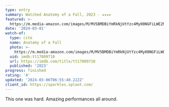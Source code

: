 ```yaml
---
type: entry
summary: Watched Anatomy of a Fall, 2023 - ★★★★
featured: >-
  https://m.media-amazon.com/images/M/MV5BMDBiYmRkNjUtYzc4My00NGFiLWE2NWUtMGU1ZDA1NTQ3ZjQwXkEyXkFqcGdeQXVyMTM1NjM2ODg1._V1_SX300.jpg
date: '2024-03-01'
watch-of:
  type: cite
  name: Anatomy of a Fall
  photo: >-
    https://m.media-amazon.com/images/M/MV5BMDBiYmRkNjUtYzc4My00NGFiLWE2NWUtMGU1ZDA1NTQ3ZjQwXkEyXkFqcGdeQXVyMTM1NjM2ODg1._V1_SX300.jpg
  uid: imdb:tt17009710
  url: https://imdb.com/title/tt17009710
  published: '2023'
progress: finished
rating: '4'
updated: '2024-03-06T06:55:40.222Z'
client_id: https://sparkles.sploot.com/
---
```

This one was hard. Amazing performances all around.
